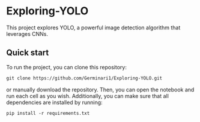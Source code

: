 # Exploring-YOLO
This project explores YOLO, a powerful image detection algorithm that leverages CNNs.

## Quick start
To run the project, you can clone this repository:
```txt
git clone https://github.com/Germinari1/Exploring-YOLO.git
```
or manually download the repository.
Then, you can open the notebook and run each cell as you wish. Additionally, you can make sure that all dependencies are installed by running:
```txt
pip install -r requirements.txt
```
